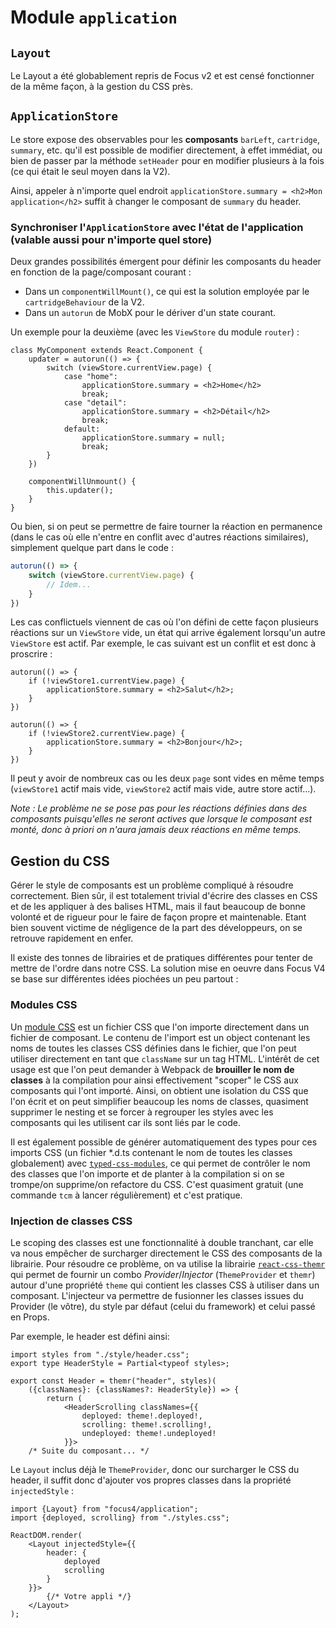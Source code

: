# Module `application`

## `Layout`
Le Layout a été globablement repris de Focus v2 et est censé fonctionner de la même façon, à la gestion du CSS près.

## `ApplicationStore`
Le store expose des observables pour les **composants** `barLeft`, `cartridge`, `summary`, etc. qu'il est possible de modifier directement, à effet immédiat, ou bien de passer par la méthode `setHeader` pour en modifier plusieurs à la fois (ce qui était le seul moyen dans la V2).

Ainsi, appeler à n'importe quel endroit `applicationStore.summary = <h2>Mon application</h2>` suffit à changer le composant de `summary` du header.

### Synchroniser l'`ApplicationStore` avec l'état de l'application (valable aussi pour n'importe quel store)
Deux grandes possibilités émergent pour définir les composants du header en fonction de la page/composant courant :
* Dans un `componentWillMount()`, ce qui est la solution employée par le `cartridgeBehaviour` de la V2.
* Dans un `autorun` de MobX pour le dériver d'un state courant.

Un exemple pour la deuxième (avec les `ViewStore` du module `router`) :

```tsx
class MyComponent extends React.Component {
    updater = autorun(() => {
        switch (viewStore.currentView.page) {
            case "home":
                applicationStore.summary = <h2>Home</h2>
                break;
            case "detail":
                applicationStore.summary = <h2>Détail</h2>
                break;
            default:
                applicationStore.summary = null;
                break;
        }
    })

    componentWillUnmount() {
        this.updater();
    }
}
```

Ou bien, si on peut se permettre de faire tourner la réaction en permanence (dans le cas où elle n'entre en conflit avec d'autres réactions similaires), simplement quelque part dans le code :

```ts
autorun(() => {
    switch (viewStore.currentView.page) {
        // Idem...
    }
})
```

Les cas conflictuels viennent de cas où l'on défini de cette façon plusieurs réactions sur un `ViewStore` vide, un état qui arrive également lorsqu'un autre `ViewStore` est actif. Par exemple, le cas suivant est un conflit et est donc à proscrire :

```tsx
autorun(() => {
    if (!viewStore1.currentView.page) {
        applicationStore.summary = <h2>Salut</h2>;
    }
})

autorun(() => {
    if (!viewStore2.currentView.page) {
        applicationStore.summary = <h2>Bonjour</h2>;
    }
})
```

Il peut y avoir de nombreux cas ou les deux `page` sont vides en même temps (`viewStore1` actif mais vide, `viewStore2` actif mais vide, autre store actif...).

*Note : Le problème ne se pose pas pour les réactions définies dans des composants puisqu'elles ne seront actives que lorsque le composant est monté, donc à priori on n'aura jamais deux réactions en même temps.*

## Gestion du CSS
Gérer le style de composants est un problème compliqué à résoudre correctement. Bien sûr, il est totalement trivial d'écrire des classes en CSS et de les appliquer à des balises HTML, mais il faut beaucoup de bonne volonté et de rigueur pour le faire de façon propre et maintenable. Etant bien souvent victime de négligence de la part des développeurs, on se retrouve rapidement en enfer.

Il existe des tonnes de librairies et de pratiques différentes pour tenter de mettre de l'ordre dans notre CSS. La solution mise en oeuvre dans Focus V4 se base sur différentes idées piochées un peu partout :

### Modules CSS
Un [module CSS](https://github.com/css-modules/css-modules) est un fichier CSS que l'on importe directement dans un fichier de composant. Le contenu de l'import est un object contenant les noms de toutes les classes CSS définies dans le fichier, que l'on peut utiliser directement en tant que `className` sur un tag HTML. L'intérêt de cet usage est que l'on peut demander à Webpack de **brouiller le nom de classes** à la compilation pour ainsi effectivement "scoper" le CSS aux composants qui l'ont importé. Ainsi, on obtient une isolation du CSS que l'on écrit et on peut simplifier beaucoup les noms de classes, quasiment supprimer le nesting et se forcer à regrouper les styles avec les composants qui les utilisent car ils sont liés par le code.

Il est également possible de générer automatiquement des types pour ces imports CSS (un fichier *.d.ts contenant le nom de toutes les classes globalement) avec [`typed-css-modules`](https://github.com/Quramy/typed-css-modules), ce qui permet de contrôler le nom des classes que l'on importe et de planter à la compilation si on se trompe/on supprime/on refactore du CSS. C'est quasiment gratuit (une commande `tcm` à lancer régulièrement) et c'est pratique.

### Injection de classes CSS
Le scoping des classes est une fonctionnalité à double tranchant, car elle va nous empêcher de surcharger directement le CSS des composants de la librairie. Pour résoudre ce problème, on va utilise la librairie [`react-css-themr`](https://github.com/javivelasco/react-css-themr) qui permet de fournir un combo *Provider*/*Injector* (`ThemeProvider` et `themr`) autour d'une propriété `theme` qui contient les classes CSS à utiliser dans un composant. L'injecteur va permettre de fusionner les classes issues du Provider (le vôtre), du style par défaut (celui du framework) et celui passé en Props.

Par exemple, le header est défini ainsi:

```tsx
import styles from "./style/header.css";
export type HeaderStyle = Partial<typeof styles>;

export const Header = themr("header", styles)(
    ({classNames}: {classNames?: HeaderStyle}) => {
        return (
            <HeaderScrolling classNames={{
                deployed: theme!.deployed!,
                scrolling: theme!.scrolling!,
                undeployed: theme!.undeployed!
            }}>
    /* Suite du composant... */
```


Le `Layout` inclus déjà le `ThemeProvider`, donc our surcharger le CSS du header, il suffit donc d'ajouter vos propres classes dans la propriété `injectedStyle` :

```tsx
import {Layout} from "focus4/application";
import {deployed, scrolling} from "./styles.css";

ReactDOM.render(
    <Layout injectedStyle={{
        header: {
            deployed
            scrolling
        }
    }}>
        {/* Votre appli */}
    </Layout>
);
```